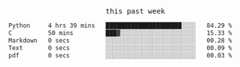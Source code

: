 <p align="center"><samp>this past week</samp></p>
<!--START_SECTION:waka-->

```txt
Python     4 hrs 39 mins   █████████████████████░░░░   84.29 %
C          50 mins         ███▓░░░░░░░░░░░░░░░░░░░░░   15.33 %
Markdown   0 secs          ░░░░░░░░░░░░░░░░░░░░░░░░░   00.28 %
Text       0 secs          ░░░░░░░░░░░░░░░░░░░░░░░░░   00.09 %
pdf        0 secs          ░░░░░░░░░░░░░░░░░░░░░░░░░   00.03 %
```

<!--END_SECTION:waka-->


